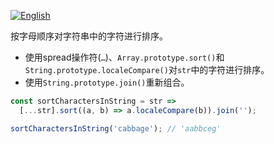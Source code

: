 
<a href="./README.md" target="_blank"><img src="https://img.shields.io/badge/-English-gray" alt="English"/></a>

按字母顺序对字符串中的字符进行排序。

- 使用spread操作符(`…`)、`Array.prototype.sort()`和`String.prototype.localeCompare()`对`str`中的字符进行排序。
- 使用`String.prototype.join()`重新组合。



```js
const sortCharactersInString = str =>
  [...str].sort((a, b) => a.localeCompare(b)).join('');
```

```js
sortCharactersInString('cabbage'); // 'aabbceg'
```